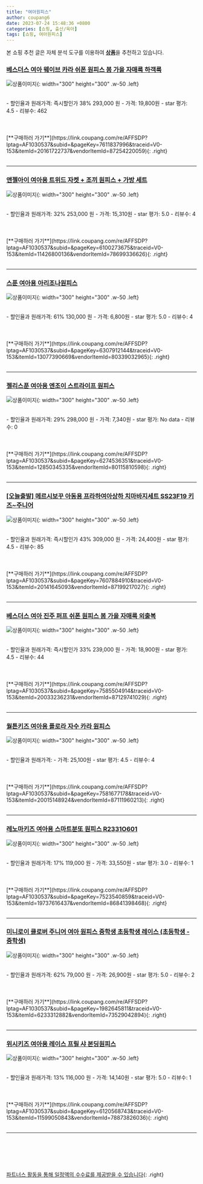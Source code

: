 ```yaml
---
title: "여아원피스"
author: coupang6
date: 2023-07-24 15:48:36 +0800
categories: [쇼핑, 출산/육아]
tags: [쇼핑, 여아원피스]
---
```


본 쇼핑 추천 글은 자체 분석 도구를 이용하여 [**상품**](https://link.coupang.com/a/bao1ui)을 추천하고 있습니다.

### [베스더스 여아 웨이브 카라 쉬폰 원피스 봄 가을 자매룩 하객룩](https://link.coupang.com/re/AFFSDP?lptag=AF1030537&subid=&pageKey=7611837996&traceid=V0-153&itemId=20161722737&vendorItemId=87254220059)

![상품이미지](https://thumbnail6.coupangcdn.com/thumbnails/remote/230x230ex/image/vendor_inventory/f752/e0fc0d81c4d37c96010624d021e65a55bc3f652d492ffd44922073310081.jpg){: width="300" height="300" .w-50 .left}


<br>
- 할인율과 원래가격: 즉시할인가 38%  293,000   원
- 가격: 19,800원
- star 평가: 4.5
- 리뷰수: 462
<br>
<br>
<br>
<br>
[**구매하러 가기**](https://link.coupang.com/re/AFFSDP?lptag=AF1030537&subid=&pageKey=7611837996&traceid=V0-153&itemId=20161722737&vendorItemId=87254220059){: .right}
<br>
<br>

---

### [앤젤아이 여아용 트위드 자켓 + 조끼 원피스 + 가방 세트](https://link.coupang.com/re/AFFSDP?lptag=AF1030537&subid=&pageKey=6100273675&traceid=V0-153&itemId=11426800136&vendorItemId=78699336626)

![상품이미지](https://thumbnail8.coupangcdn.com/thumbnails/remote/230x230ex/image/retail/images/2021/09/30/14/3/73d6a522-5900-482e-88fd-4582a9fc4090.jpg){: width="300" height="300" .w-50 .left}


<br>
- 할인율과 원래가격: 32%  253,000   원
- 가격: 15,310원
- star 평가: 5.0
- 리뷰수: 4
<br>
<br>
<br>
<br>
[**구매하러 가기**](https://link.coupang.com/re/AFFSDP?lptag=AF1030537&subid=&pageKey=6100273675&traceid=V0-153&itemId=11426800136&vendorItemId=78699336626){: .right}
<br>
<br>

---

### [스푼 여아용 아리조나원피스](https://link.coupang.com/re/AFFSDP?lptag=AF1030537&subid=&pageKey=6307912144&traceid=V0-153&itemId=13077390669&vendorItemId=80339032965)

![상품이미지](https://thumbnail9.coupangcdn.com/thumbnails/remote/230x230ex/image/retail/images/16403679356622032-13c589b0-d866-4f9a-95fa-9648e0d3b1cb.jpg){: width="300" height="300" .w-50 .left}


<br>
- 할인율과 원래가격: 61%  130,000   원
- 가격: 6,800원
- star 평가: 5.0
- 리뷰수: 4
<br>
<br>
<br>
<br>
[**구매하러 가기**](https://link.coupang.com/re/AFFSDP?lptag=AF1030537&subid=&pageKey=6307912144&traceid=V0-153&itemId=13077390669&vendorItemId=80339032965){: .right}
<br>
<br>

---

### [젤리스푼 여아용 엔조이 스트라이프 원피스](https://link.coupang.com/re/AFFSDP?lptag=AF1030537&subid=&pageKey=6274536351&traceid=V0-153&itemId=12850345335&vendorItemId=80115810598)

![상품이미지](https://thumbnail9.coupangcdn.com/thumbnails/remote/230x230ex/image/retail/images/2022/01/07/10/4/c8775155-c39d-4001-a118-ac2ccc8e3940.jpg){: width="300" height="300" .w-50 .left}


<br>
- 할인율과 원래가격: 29%  298,000   원
- 가격: 7,340원
- star 평가: No data
- 리뷰수: 0
<br>
<br>
<br>
<br>
[**구매하러 가기**](https://link.coupang.com/re/AFFSDP?lptag=AF1030537&subid=&pageKey=6274536351&traceid=V0-153&itemId=12850345335&vendorItemId=80115810598){: .right}
<br>
<br>

---

### [[오늘출발] 메르시보꾸 아동용 프라하여아상하 치마바지세트 SS23F19 키즈~주니어](https://link.coupang.com/re/AFFSDP?lptag=AF1030537&subid=&pageKey=7607884910&traceid=V0-153&itemId=20141645093&vendorItemId=87199217027)

![상품이미지](https://thumbnail7.coupangcdn.com/thumbnails/remote/230x230ex/image/vendor_inventory/bad4/aa8ea1983c3fdeea83c032bd89c60b58699334683010ccf9a42cefd488ed.jpg){: width="300" height="300" .w-50 .left}


<br>
- 할인율과 원래가격: 즉시할인가 43%  309,000   원
- 가격: 24,400원
- star 평가: 4.5
- 리뷰수: 85
<br>
<br>
<br>
<br>
[**구매하러 가기**](https://link.coupang.com/re/AFFSDP?lptag=AF1030537&subid=&pageKey=7607884910&traceid=V0-153&itemId=20141645093&vendorItemId=87199217027){: .right}
<br>
<br>

---

### [베스더스 여아 진주 퍼프 쉬폰 원피스 봄 가을 자매룩 외출복](https://link.coupang.com/re/AFFSDP?lptag=AF1030537&subid=&pageKey=7585504914&traceid=V0-153&itemId=20033236231&vendorItemId=87129741029)

![상품이미지](https://thumbnail9.coupangcdn.com/thumbnails/remote/230x230ex/image/vendor_inventory/6a42/765fe73d04e24c6dd8d837791b14928d566e62910225ba9f315d1f461dce.jpg){: width="300" height="300" .w-50 .left}


<br>
- 할인율과 원래가격: 즉시할인가 33%  239,000   원
- 가격: 18,900원
- star 평가: 4.5
- 리뷰수: 44
<br>
<br>
<br>
<br>
[**구매하러 가기**](https://link.coupang.com/re/AFFSDP?lptag=AF1030537&subid=&pageKey=7585504914&traceid=V0-153&itemId=20033236231&vendorItemId=87129741029){: .right}
<br>
<br>

---

### [월튼키즈 여아용 플로라 자수 카라 원피스](https://link.coupang.com/re/AFFSDP?lptag=AF1030537&subid=&pageKey=7581677178&traceid=V0-153&itemId=20015148924&vendorItemId=87111960213)

![상품이미지](https://thumbnail7.coupangcdn.com/thumbnails/remote/230x230ex/image/rs_quotation_api/q0ltav64/43364632bde04d79a4a068941c654254.jpg){: width="300" height="300" .w-50 .left}


<br>
- 할인율과 원래가격: 
- 가격: 25,100원
- star 평가: 4.5
- 리뷰수: 4
<br>
<br>
<br>
<br>
[**구매하러 가기**](https://link.coupang.com/re/AFFSDP?lptag=AF1030537&subid=&pageKey=7581677178&traceid=V0-153&itemId=20015148924&vendorItemId=87111960213){: .right}
<br>
<br>

---

### [레노마키즈 여아용 스마트분또 원피스 R2331O601](https://link.coupang.com/re/AFFSDP?lptag=AF1030537&subid=&pageKey=7523540859&traceid=V0-153&itemId=19737616437&vendorItemId=86841398468)

![상품이미지](https://thumbnail9.coupangcdn.com/thumbnails/remote/230x230ex/image/retail/images/2023/08/10/17/1/03507b06-fad2-4a73-9a50-da9c09982126.jpg){: width="300" height="300" .w-50 .left}


<br>
- 할인율과 원래가격: 17%  119,000   원
- 가격: 33,550원
- star 평가: 3.0
- 리뷰수: 1
<br>
<br>
<br>
<br>
[**구매하러 가기**](https://link.coupang.com/re/AFFSDP?lptag=AF1030537&subid=&pageKey=7523540859&traceid=V0-153&itemId=19737616437&vendorItemId=86841398468){: .right}
<br>
<br>

---

### [미니로이 클로버 주니어 여아 원피스 중학생 초등학생 레이스 (초등학생 - 중학생)](https://link.coupang.com/re/AFFSDP?lptag=AF1030537&subid=&pageKey=1982645811&traceid=V0-153&itemId=6233312882&vendorItemId=73529042894)

![상품이미지](https://thumbnail8.coupangcdn.com/thumbnails/remote/230x230ex/image/vendor_inventory/cec9/ad6aacff8d2d3bf01fa32ce92f2a1407103928a6b64b7c2045f5ebb70ce3.jpg){: width="300" height="300" .w-50 .left}


<br>
- 할인율과 원래가격: 62%  79,000   원
- 가격: 26,900원
- star 평가: 5.0
- 리뷰수: 2
<br>
<br>
<br>
<br>
[**구매하러 가기**](https://link.coupang.com/re/AFFSDP?lptag=AF1030537&subid=&pageKey=1982645811&traceid=V0-153&itemId=6233312882&vendorItemId=73529042894){: .right}
<br>
<br>

---

### [위시키즈 여아용 레이스 프릴 샤 본딩원피스](https://link.coupang.com/re/AFFSDP?lptag=AF1030537&subid=&pageKey=6120568743&traceid=V0-153&itemId=11599050843&vendorItemId=78873826036)

![상품이미지](https://thumbnail6.coupangcdn.com/thumbnails/remote/230x230ex/image/rs_quotation_api/uxyqijfj/a5a5111d1e9147b3984f540f6b67f3f3.jpg){: width="300" height="300" .w-50 .left}


<br>
- 할인율과 원래가격: 13%  116,000   원
- 가격: 14,140원
- star 평가: 5.0
- 리뷰수: 1
<br>
<br>
<br>
<br>
[**구매하러 가기**](https://link.coupang.com/re/AFFSDP?lptag=AF1030537&subid=&pageKey=6120568743&traceid=V0-153&itemId=11599050843&vendorItemId=78873826036){: .right}
<br>
<br>

---
<br><br><br><br><br> [파트너스 활동을 통해 일정액의 수수료를 제공받을 수 있습니다](https://link.coupang.com/a/bao1ui){: .right}